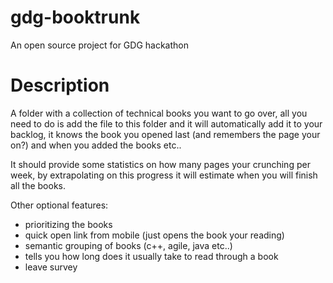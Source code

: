 gdg-booktrunk
=============

An open source project for GDG hackathon

Description 
=============

A folder with a collection of technical books you want to go over, all you need to do is add the file to this folder and it will automatically add it to your backlog, it knows the book you opened last (and remembers the page your on?) and when you added the books etc..

It should provide some statistics on how many pages your crunching per week, by extrapolating on this progress it will estimate when you will finish all the books.

Other optional features:

* prioritizing the books
* quick open link from mobile (just opens the book your reading)
* semantic grouping of books (c++, agile, java etc..)
* tells you how long does it usually take to read through a book
* leave survey 
 